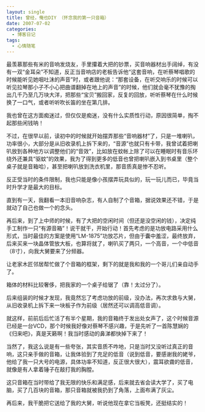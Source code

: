 ```yaml
---
layout: single
title: 曾经，俺也DIY （怀念我的第一只音箱）
date: 2007-07-02
categories:
  - 博客日记
tags:
  - 心情随笔
---
```


最羡慕那些有米的音响发烧友，手里攥着大把的钞票，买音响器材出手阔绰，有没有一双“金耳朵”不知道，反正当音响店的老板告诉他“这套音响，在听蔡琴唱歌的时候能听见她咽吐沫的声音”时，或者跟他说：“那套设备，在听交响乐的时候可以听见拉琴那小子不小心把曲谱翻掉在地上的声音”的时候，他们就会毫不犹豫的掏出几千乃至几万块大洋，把那些“宝贝”搬回家，反复的回放，听听蔡琴在什么时候换了一口气，或者听听吹长笛的坐在第几排。

我也曾在这方面痴迷过，但仅仅是痴迷，没有什么实质性行动，原因很简单，掏不起那些闲钱呐！

不过，在很早以前，读初中的时候就开始摆弄那些“音响器材”了，只是一堆喇叭，功率很小，大部分是从旧收录机上拆下来的，“音源”也就只有卡带，我曾试着把喇叭放到各种地方以调整他们的“音效”，比如放在蚊帐上除了可以在睡眠时有音乐环绕外还兼具“驱蚊”的效果，我为了得到更多的低音也曾把喇叭嵌入到书桌里（整个桌子就是音箱哈），甚至把喇叭放到洗衣机里，那音质真是惨不忍听。

反正受当时的条件限制，我也只能是像小孩摆弄玩具似的，玩一玩儿而已，毕竟当时升学才是最大的目标。

直到有一天，我翻看一本旧音响杂志，有人自制了个音箱，据说效果还不错，于是就动了自己也做一个的念头。

再后来，到了上中师的时候，有了大把的空闲时间（但还是没空闲的钱），决定纯手工制作一只“有源音箱”！说干就干，开始行动！首先考虑的是功放电路采用什么形式，当时最佳的方案是使用“LM-1875”功放芯片，但由于囊中羞涩，最终放弃，后来买来一块晶体管放大板，也算将就了，喇叭买了两只，一个高音，一个中低音（8寸），向我大舅要来了分频器。

让老家木匠邻居帮忙做了个音箱的框架，剩下的就是我和我的一个哥儿们亲自动手了。

箱体的材料比较奢侈，把我家的一个桌子给锯了（靠！太过分了）。

后来组装的时候才发现，我竟然忘了考虑功放的前级，没办法，再次求救与大舅，从旧收录机上拆下来一块板子作为前级（居然还可以调高低音调）。

就这样，前前后后忙活了有半个星期，我的音箱终于发出处女声了，这个时候音源已经是一台VCD，那个时候我好像对蔡琴不感兴趣，于是先听了一首陈慧娴的《归来吧》，真是天籁啊！我当时感动的鼻涕都快掉下来了！

当然了，我这么说是有一些夸张，其实音质不咋地，只是当时又没听过真正的音响，这只亲手做的音箱，让我体验到了充足的低音（说到低音，要感谢我的姥爷，他给了我一只大号的电源，具体功率不知道，反正很大很大），震耳欲聋的低音，就像是有人拿着锤子在敲打我的胸膛。

这只音箱在当时带给了我无限的快乐和满足感，后来就去省会读大学了，买了电脑，买了几百块的音箱，那只音箱就被我扔到了角落，上面布满了灰尘。

再后来，我干脆把它送给了我的大舅，听说他现在拿它当板凳，还挺结实的！
